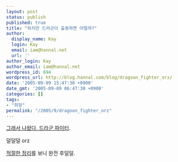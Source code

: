 ```yaml
---
layout: post
status: publish
published: true
title: "하지만 드라군이 출동하면 어떨까?"
author:
  display_name: Kay
  login: Kay
  email: iam@hannal.net
  url: ''
author_login: Kay
author_email: iam@hannal.net
wordpress_id: 694
wordpress_url: http://blog.hannal.com/blog/dragoon_fighter_orz/
date: '2005-09-09 15:47:30 +0900'
date_gmt: '2005-09-09 06:47:30 +0900'
categories: []
tags:
- "희망"
permalink: "/2005/9/dragoon_fighter_orz"
---
```

<p><a href="http://comic.daum.net/big_event/dragun/">그래서 나왔다. 드라군 파이터</a>.</p>
<p>덜덜덜 orz</p>
<p><a href="http://kali.kaist.ac.kr/~genesis/tt/index.php?pl=93">적절한 정리</a>를 보니 완전 후덜덜.</p>
